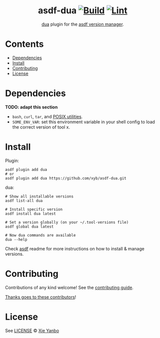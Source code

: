 <div align="center">

# asdf-dua [![Build](https://github.com/xyb/asdf-dua/actions/workflows/build.yml/badge.svg)](https://github.com/xyb/asdf-dua/actions/workflows/build.yml) [![Lint](https://github.com/xyb/asdf-dua/actions/workflows/lint.yml/badge.svg)](https://github.com/xyb/asdf-dua/actions/workflows/lint.yml)

[dua](https://github.com/Byron/dua-cli) plugin for the [asdf version manager](https://asdf-vm.com).

</div>

# Contents

- [Dependencies](#dependencies)
- [Install](#install)
- [Contributing](#contributing)
- [License](#license)

# Dependencies

**TODO: adapt this section**

- `bash`, `curl`, `tar`, and [POSIX utilities](https://pubs.opengroup.org/onlinepubs/9699919799/idx/utilities.html).
- `SOME_ENV_VAR`: set this environment variable in your shell config to load the correct version of tool x.

# Install

Plugin:

```shell
asdf plugin add dua
# or
asdf plugin add dua https://github.com/xyb/asdf-dua.git
```

dua:

```shell
# Show all installable versions
asdf list-all dua

# Install specific version
asdf install dua latest

# Set a version globally (on your ~/.tool-versions file)
asdf global dua latest

# Now dua commands are available
dua --help
```

Check [asdf](https://github.com/asdf-vm/asdf) readme for more instructions on how to
install & manage versions.

# Contributing

Contributions of any kind welcome! See the [contributing guide](contributing.md).

[Thanks goes to these contributors](https://github.com/xyb/asdf-dua/graphs/contributors)!

# License

See [LICENSE](LICENSE) © [Xie Yanbo](https://github.com/xyb/)
